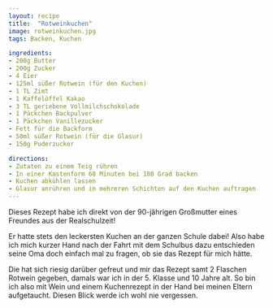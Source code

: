 ```yaml
---
layout: recipe
title:  "Rotweinkuchen"
image: rotweinkuchen.jpg
tags: Backen, Kuchen

ingredients:
- 200g Butter
- 200g Zucker
- 4 Eier
- 125ml süßer Rotwein (für den Kuchen)
- 1 TL Zimt
- 1 Kaffelöffel Kakao
- 3 TL geriebene Vollmilchschokolade
- 1 Päckchen Backpulver
- 1 Päckchen Vanillezucker
- Fett für die Backform
- 50ml süßer Rotwein (für die Glasur)
- 150g Puderzucker

directions:
- Zutaten zu einem Teig rühren
- In einer Kastenform 60 Minuten bei 180 Grad backen
- Kuchen abkühlen lassen
- Glasur anrühren und in mehreren Schichten auf den Kuchen auftragen
---
```


Dieses Rezept habe ich direkt von der 90-jährigen Großmutter eines Freundes aus der Realschulzeit!

Er hatte stets den leckersten Kuchen an der ganzen Schule dabei! Also habe ich mich kurzer Hand nach der Fahrt mit dem Schulbus dazu entschieden
seine Oma doch einfach mal zu fragen, ob sie das Rezept für mich hätte.

Die hat sich riesig darüber gefreut und mir das Rezept samt 2 Flaschen Rotwein gegeben, damals war ich in der 5. Klasse und 10 Jahre alt.
So bin ich also mit Wein und einem Kuchenrezept in der Hand bei meinen Eltern aufgetaucht. Diesen Blick werde ich wohl nie vergessen.
